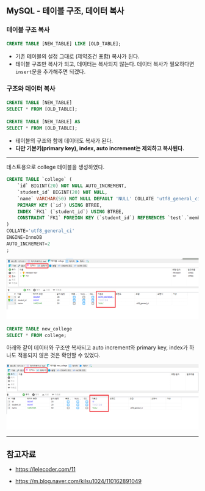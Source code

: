 

## MySQL - 테이블 구조, 데이터 복사



### 테이블 구조 복사

```sql
CREATE TABLE [NEW_TABLE] LIKE [OLD_TABLE];
```

- 기존 테이블의 설정 그대로 (제약조건 포함) 복사가 된다.
- 테이블 구조만 복사가 되고, 데이터는 복사되지 않는다. 데이터 복사가 필요하다면 `insert`문을 추가해주면 되겠다.



### 구조와 데이터 복사

```SQL
CREATE TABLE [NEW_TABLE]
SELECT * FROM [OLD_TABLE];

CREATE TABLE [NEW_TABLE] AS
SELECT * FROM [OLD_TABLE];
```

- 테이블의 구조와 함께 데이터도 복사가 된다.
- **다만 기본키(primary key), index, auto increment는 제외하고 복사된다.**



---



테스트용으로 college 테이블을 생성하였다.

```sql
CREATE TABLE `college` (
	`id` BIGINT(20) NOT NULL AUTO_INCREMENT,
	`student_id` BIGINT(20) NOT NULL,
	`name` VARCHAR(50) NOT NULL DEFAULT 'NULL' COLLATE 'utf8_general_ci',
	PRIMARY KEY (`id`) USING BTREE,
	INDEX `FK1` (`student_id`) USING BTREE,
	CONSTRAINT `FK1` FOREIGN KEY (`student_id`) REFERENCES `test`.`member` (`id`) ON UPDATE RESTRICT ON DELETE RESTRICT
)
COLLATE='utf8_general_ci'
ENGINE=InnoDB
AUTO_INCREMENT=2
;
```



![image-20210809230318494](image/image-20210809230318494.png)

```sql
CREATE TABLE new_college
SELECT * FROM college;
```

아래와 같이 데이터와 구조만 복사되고 auto increment와 primary key, index가 하나도 적용되지 않은 것은 확인할 수 있었다.

![image-20210809230015235](image/image-20210809230015235.png)

---

## 참고자료

- https://lelecoder.com/11

- https://m.blog.naver.com/kilsu1024/110162891049